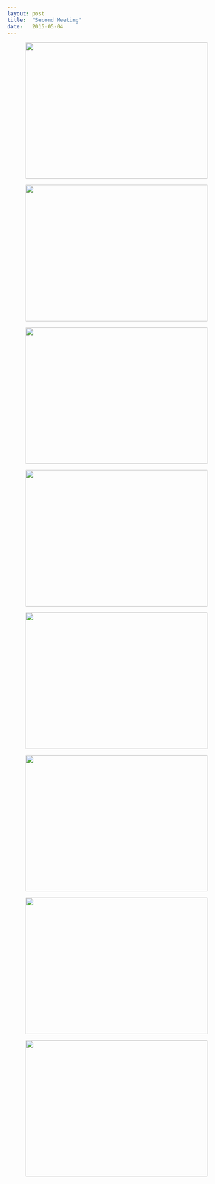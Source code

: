 ```yaml
---
layout: post
title:  "Second Meeting"
date:   2015-05-04
---
```



<p align = center><img width="420" height="315" src="http://i.imgur.com/GBXowFQ.gif"></p>
<p align = center><img width="420" height="315" src="http://i.imgur.com/GBXowFQ.gif"></p>
<p align = center><img width="420" height="315" src="http://i.imgur.com/GBXowFQ.gif"></p>
<p align = center><img width="420" height="315" src="http://i.imgur.com/GBXowFQ.gif"></p>
<p align = center><img width="420" height="315" src="http://i.imgur.com/GBXowFQ.gif"></p>
<p align = center><img width="420" height="315" src="http://i.imgur.com/GBXowFQ.gif"></p>
<p align = center><img width="420" height="315" src="http://i.imgur.com/GBXowFQ.gif"></p>
<p align = center><img width="420" height="315" src="http://i.imgur.com/GBXowFQ.gif"></p>
